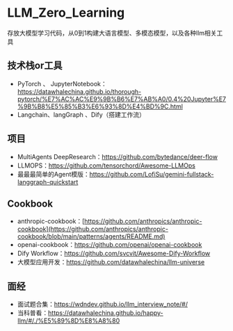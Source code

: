 # LLM_Zero_Learning
存放大模型学习代码，从0到1构建大语言模型、多模态模型，以及各种llm相关工具

## 技术栈or工具
- PyTorch 、 JupyterNotebook：https://datawhalechina.github.io/thorough-pytorch/%E7%AC%AC%E9%9B%B6%E7%AB%A0/0.4%20Jupyter%E7%9B%B8%E5%85%B3%E6%93%8D%E4%BD%9C.html
- Langchain、langGraph 、Dify（搭建工作流）

## 项目
- MultiAgents DeepResearch：https://github.com/bytedance/deer-flow
- LLMOPS：https://github.com/tensorchord/Awesome-LLMOps
- 最最最简单的Agent模版：https://github.com/LofiSu/gemini-fullstack-langgraph-quickstart


## Cookbook
- anthropic-cookbook：[https://github.com/anthropics/anthropic-cookbook](https://github.com/anthropics/anthropic-cookbook/blob/main/patterns/agents/README.md)
- openai-cookbook：https://github.com/openai/openai-cookbook
- Dify Workflow：https://github.com/svcvit/Awesome-Dify-Workflow
- 大模型应用开发：https://github.com/datawhalechina/llm-universe

## 面经
- 面试题合集：https://wdndev.github.io/llm_interview_note/#/
- 当科普看：https://datawhalechina.github.io/happy-llm/#/./%E5%89%8D%E8%A8%80
